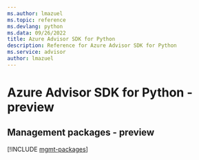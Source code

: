```yaml
---
ms.author: lmazuel
ms.topic: reference
ms.devlang: python
ms.data: 09/26/2022
title: Azure Advisor SDK for Python
description: Reference for Azure Advisor SDK for Python
ms.service: advisor
author: lmazuel
---
```

# Azure Advisor SDK for Python - preview

## Management packages - preview
[!INCLUDE [mgmt-packages](advisor-mgmt-index.md)]